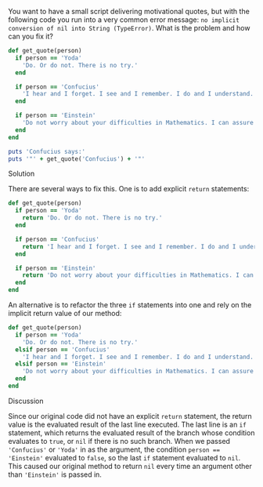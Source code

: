 You want to have a small script delivering motivational quotes, but with the following code you run into a very common error message: `no implicit conversion of nil into String (TypeError)`. What is the problem and how can you fix it?

```ruby
def get_quote(person)
  if person == 'Yoda'
    'Do. Or do not. There is no try.'
  end

  if person == 'Confucius'
    'I hear and I forget. I see and I remember. I do and I understand.'
  end

  if person == 'Einstein'
    'Do not worry about your difficulties in Mathematics. I can assure you mine are still greater.'
  end
end

puts 'Confucius says:'
puts '"' + get_quote('Confucius') + '"'
```

Solution

There are several ways to fix this. One is to add explicit `return` statements:

```ruby
def get_quote(person)
  if person == 'Yoda'
    return 'Do. Or do not. There is no try.'
  end

  if person == 'Confucius'
    return 'I hear and I forget. I see and I remember. I do and I understand.'
  end

  if person == 'Einstein'
    return 'Do not worry about your difficulties in Mathematics. I can assure you mine are still greater.'
  end
end
```

An alternative is to refactor the three `if` statements into one and rely on the implicit return value of our method:

```ruby
def get_quote(person)
  if person == 'Yoda'
    'Do. Or do not. There is no try.'
  elsif person == 'Confucius'
    'I hear and I forget. I see and I remember. I do and I understand.'
  elsif person == 'Einstein'
    'Do not worry about your difficulties in Mathematics. I can assure you mine are still greater.'
  end
end
```

Discussion

Since our original code did not have an explicit `return` statement, the return value is the evaluated result of the last line executed. The last line is an `if` statement, which returns the evaluated result of the branch whose condition evaluates to `true`, or `nil` if there is no such branch. When we passed `'Confucius'` or `'Yoda'` in as the argument, the condition `person == 'Einstein'` evaluated to `false`, so the last `if` statement evaluated to `nil`. This caused our original method to return `nil` every time an argument other than `'Einstein'` is passed in.
